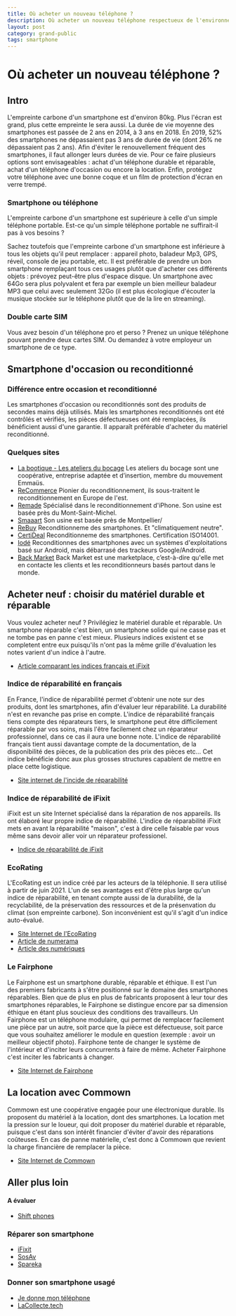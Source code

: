 ```yaml
---
title: Où acheter un nouveau téléphone ?
description: Où acheter un nouveau téléphone respectueux de l'environnement ?
layout: post
category: grand-public
tags: smartphone
---
```


# Où acheter un nouveau téléphone ?

## Intro

L'empreinte carbone d'un smartphone est d'environ 80kg. Plus l'écran est grand, plus cette empreinte le sera aussi.
La durée de vie moyenne des smartphones est passée de 2 ans en 2014, à 3 ans en 2018.
En 2019, 52% des smartphones ne dépassaient pas 3 ans de durée de vie (dont 26% ne dépassaient pas 2 ans).
Afin d'éviter le renouvellement fréquent des smartphones, il faut allonger leurs durées de vie.
Pour ce faire plusieurs options sont envisageables : achat d'un téléphone durable et réparable, achat d'un téléphone d'occasion ou encore la location.
Enfin, protégez votre téléphone avec une bonne coque et un film de protection d'écran en verre trempé.

### Smartphone ou téléphone

L'empreinte carbone d'un smartphone est supérieure à celle d'un simple téléphone portable.
Est-ce qu'un simple téléphone portable ne suffirait-il pas à vos besoins ?

Sachez toutefois que l'empreinte carbone d'un smartphone est inférieure à tous les objets qu'il peut remplacer : appareil photo, baladeur Mp3, GPS, réveil, console de jeu portable, etc. Il est préférable de prendre un bon smartphone remplaçant tous ces usages plutôt que d'acheter ces différents objets : prévoyez peut-être plus d'espace disque. Un smartphone avec 64Go sera plus polyvalent et fera par exemple un bien meilleur baladeur MP3 que celui avec seulement 32Go (il est plus écologique d'écouter la musique stockée sur le téléphone plutôt que de la lire en streaming).

### Double carte SIM

Vous avez besoin d'un téléphone pro et perso ? Prenez un unique téléphone pouvant prendre deux cartes SIM. Ou demandez à votre employeur un smartphone de ce type.

## Smartphone d'occasion ou reconditionné

### Différence entre occasion et reconditionné

Les smartphones d'occasion ou reconditionnés sont des produits de secondes mains déjà utilisés. Mais les smartphones reconditionnés ont été contrôlés et vérifiés, les pièces défectueuses ont été remplacées, ils bénéficient aussi d'une garantie. Il apparaît préférable d'acheter du matériel reconditionné.

### Quelques sites

* [La bootique - Les ateliers du bocage](https://la-bootique.com/) Les ateliers du bocage sont une coopérative, entreprise adaptée et d’insertion, membre du mouvement Emmaüs.
* [ReCommerce](https://www.recommerce.com/fr/) Pionier du reconditionnement, ils sous-traitent le reconditionnement en Europe de l'est.
* [Remade](https://remade.com/) Spécialisé dans le reconditionnement d'iPhone. Son usine est basée près du Mont-Saint-Michel.
* [Smaaart](https://smaaart.fr/) Son usine est basée près de Montpellier/
* [ReBuy](https://www.rebuy.fr/) Reconditionneme des smartphones. Et "climatiquement neutre".
* [CertiDeal](https://smaaart.fr/) Reconditionneme des smartphones. Certification ISO14001.
* [Iodé](https://iode.tech/) Reconditionnes des smartphones avec un systèmes d'exploitations basé sur Android, mais débarrasé des trackeurs Google/Android.
* [Back Market](https://www.backmarket.fr/) Back Market est une marketplace, c’est-à-dire qu'elle met en contacte les clients et les reconditionneurs basés partout dans le monde.

## Acheter neuf : choisir du matériel durable et réparable

Vous voulez acheter neuf ? Privilégiez le matériel durable et réparable. Un smartphone réparable c'est bien, un smartphone solide qui ne casse pas et ne tombe pas en panne c'est mieux.
Plusieurs indices existent et se completent entre eux puisqu'ils n'ont pas la même grille d'évaluation les notes varient d'un indice à l'autre.
* [Article comparant les indices français et iFixit](https://www.lesnumeriques.com/vie-du-net/ifixit-vs-indice-de-reparabilite-deux-approches-pour-un-meme-probleme-n160205.html)

### Indice de réparabilité en français

En France, l'indice de réparabilité permet d'obtenir une note sur des produits, dont les smartphones, afin d'évaluer leur réparabilité. La durabilité n'est en revanche pas prise en compte.
L'indice de réparabilité français tiens compte des réparateurs tiers, le smartphone peut être difficilement réparable par vos soins, mais l'être facilement chez un réparateur professionnel, dans ce cas il aura une bonne note.
L'indice de réparabilité français tient aussi davantage compte de la documentation, de la disponibilité des pièces, de la publication des prix des pièces etc... Cet indice bénéficie donc aux plus grosses structures capablent de mettre en place cette logistique.

* [Site internet de l'incide de réparabilité](https://www.indicereparabilite.fr/appareils/smartphone/?orderby=rating)

### Indice de réparabilité de iFixit

iFixit est un site Internet spécialisé dans la réparation de nos appareils. Ils ont élaboré leur propre indice de réparabilité.
L'indice de réparabilité iFixit mets en avant la réparabilité "maison", c'est à dire celle faisable par vous même sans devoir aller voir un réparateur professionel.

* [Indice de réparabilité de iFixit](https://fr.ifixit.com/smartphone-repairability?sort=score)

### EcoRating

L'EcoRating est un indice créé par les acteurs de la téléphonie. Il sera utilisé à partir de juin 2021. L'un de ses avantages est d'être plus large qu'un indice de réparabilité, en tenant compte aussi de la durabilité, de la recyclabilité, de la préservation des ressources et de la présenvation du climat (son empreinte carbone). Son inconvénient est qu'il s'agit d'un indice auto-évalué.

* [Site Internet de l'EcoRating](https://www.ecoratingdevices.com)
* [Article de numerama](https://www.numerama.com/sciences/714949-leco-rating-peut-il-chiffrer-precisement-lempreinte-carbone-des-smartphones.html)
* [Article des numériques](https://www.lesnumeriques.com/telephone-portable/eco-rating-un-nouvel-indice-environnemental-par-et-pour-les-acteurs-de-la-telephonie-n164407.html)

### Le Fairphone

Le Fairphone est un smartphone durable, réparable et éthique. Il est l'un des premiers fabricants à s'être positionné sur le domaine des smartphones réparables.
Bien que de plus en plus de fabricants proposent à leur tour des smartphones réparables, le Fairphone se distingue encore par sa dimension éthique en étant plus soucieux des conditions des travailleurs.
Un Fairphone est un téléphone modulaire, qui permet de remplacer facilement une pièce par un autre, soit parce que la pièce est défectueuse, soit parce que vous souhaitez améliorer le module en question (exemple : avoir un meilleur objectif photo).
Fairphone tente de changer le système de l'intérieur et d'inciter leurs concurrents à faire de même. Acheter Fairphone c'est inciter les fabricants à changer.

* [Site Internet de Fairphone](https://www.fairphone.com/fr)


## La location avec Commown

Commown est une coopérative engagée pour une électronique durable. Ils proposent du matériel à la location, dont des smartphones.
La location met la pression sur le loueur, qui doit proposer du matériel durable et réparable, puisque c'est dans son intérêt financier d'éviter d'avoir des réparations coûteuses.
En cas de panne matérielle, c'est donc à Commown que revient la charge financière de remplacer la pièce.

* [Site Internet de Commown](https://commown.coop/)

## Aller plus loin

#### A évaluer

* [Shift phones](https://www.shiftphones.com/en/)

### Réparer son smartphone

* [iFixit](https://fr.ifixit.com/)
* [SosAv](https://www.sosav.fr/)
* [Spareka](https://www.spareka.fr/)

### Donner son smartphone usagé

* [Je donne mon téléphpne](https://www.jedonnemontelephone.fr)
* [LaCollecte.tech](https://lacollecte.tech/)
